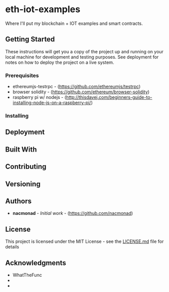 # eth-iot-examples

Where I'll put my blockchain + IOT examples and smart contracts.

## Getting Started

These instructions will get you a copy of the project up and running on your local machine for development and testing purposes. See deployment for notes on how to deploy the project on a live system.

### Prerequisites

* ethereumjs-testrpc - (https://github.com/ethereumjs/testrpc)
* browser solidity - (https://github.com/ethereum/browser-solidity)
* raspberry pi w/ nodejs - (http://thisdavej.com/beginners-guide-to-installing-node-js-on-a-raspberry-pi/)

### Installing

## Deployment


## Built With

## Contributing

## Versioning


## Authors

* **nacmonad** - *Initial work* - (https://github.com/nacmonad)

## License

This project is licensed under the MIT License - see the [LICENSE.md](LICENSE.md) file for details

## Acknowledgments

* WhatTheFunc
* 
*

